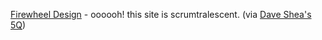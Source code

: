 ---
layout: post
wordpress_id: 29
wordpress_url: http://noesbueno.com/?p=29
date: '2005-11-23 15:58:07 -0600'
date_gmt: '2005-11-23 20:58:07 -0600'
body: |
  <p><a href="http://www.firewheeldesign.com/">Firewheel Design</a> - oooooh!  this site is scrumtralescent. <span class="via">(via <a href="http://sealclub.org/5q/0008/">Dave Shea's 5Q</a>)</span></p>
---